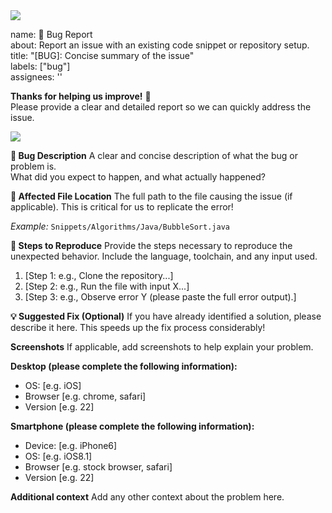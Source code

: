 <img src="https://user-images.githubusercontent.com/73097560/115834477-dbab4500-a447-11eb-908a-139a6edaec5c.gif">

name: 🐛 Bug Report<br>
about: Report an issue with an existing code snippet or repository setup.<br>
title: "[BUG]: Concise summary of the issue"<br>
labels: ["bug"]<br>
assignees: ''<br>

**Thanks for helping us improve!** 🙏<br>
Please provide a clear and detailed report so we can quickly address the issue.

<img src="https://user-images.githubusercontent.com/73097560/115834477-dbab4500-a447-11eb-908a-139a6edaec5c.gif">

**📝 Bug Description**
A clear and concise description of what the bug or problem is.<br>What did you expect to happen, and what actually happened?

**📍 Affected File Location**
The full path to the file causing the issue (if applicable). This is critical for us to replicate the error!

_Example:_ ```Snippets/Algorithms/Java/BubbleSort.java```

**🔄 Steps to Reproduce**
Provide the steps necessary to reproduce the unexpected behavior. Include the language, toolchain, and any input used.

1. [Step 1: e.g., Clone the repository...]
2. [Step 2: e.g., Run the file with input X...]
3. [Step 3: e.g., Observe error Y (please paste the full error output).]

**💡 Suggested Fix (Optional)**
If you have already identified a solution, please describe it here. This speeds up the fix process considerably!

**Screenshots**
If applicable, add screenshots to help explain your problem.

**Desktop (please complete the following information):**
 - OS: [e.g. iOS]
 - Browser [e.g. chrome, safari]
 - Version [e.g. 22]

**Smartphone (please complete the following information):**
 - Device: [e.g. iPhone6]
 - OS: [e.g. iOS8.1]
 - Browser [e.g. stock browser, safari]
 - Version [e.g. 22]

**Additional context**
Add any other context about the problem here.

